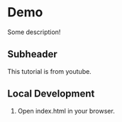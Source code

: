 # Demo

Some description!

## Subheader

This tutorial is from youtube.


## Local Development

1. Open index.html in your browser.
